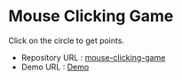 # Mouse Clicking Game

Click on the circle to get points.

- Repository URL : [mouse-clicking-game](https://github.com/SaMaSaLa/mouse-clicking-game)
- Demo URL : [Demo](https://samasala.github.io/mouse-clicking-game/)
